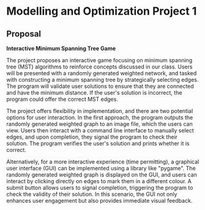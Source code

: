 # Modelling and Optimization Project 1

## Proposal

**Interactive Minimum Spanning Tree Game**

The project proposes an interactive game focusing on minimum spanning tree (MST) algorithms to reinforce concepts discussed in our class. Users will be presented with a randomly generated weighted network, and tasked with constructing a minimum spanning  tree by strategically selecting edges. The program will validate user solutions to ensure that they are connected and have the minimum distance. If the user's solution is incorrect, the program could offer the correct MST edges.

The project offers flexibility in implementation, and there are two potential options for user interaction. In the first approach, the program outputs the randomly generated weighted graph to an image file, which the users can view. Users then interact with a command line interface to manually select edges, and upon completion, they signal the program to check their solution. The program verifies the user's solution and prints whether it is correct.

Alternatively, for a more interactive experience (time permitting), a graphical user interface (GUI) can be implemented using a library like "pygame". The randomly generated weighted graph is displayed on the GUI, and users can interact by clicking directly on edges to mark them in a different colour. A submit button allows users to signal completion, triggering the program to check the validity of their solution. In this scenario, the GUI not only enhances user engagement but also provides immediate visual feedback.
